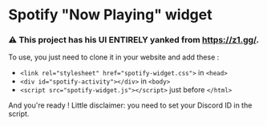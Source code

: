 # Spotify "Now Playing" widget

### ⚠️ This project has his UI ENTIRELY yanked from https://z1.gg/.

To use, you just need to clone it in your website and add these :
  * `<link rel="stylesheet" href="spotify-widget.css">` in `<head>`
  * `<div id="spotify-activity"></div>` in `<body>`
  * `<script src="spotify-widget.js"></script>` just before `</html>`

And you're ready ! Little disclaimer: you need to set your Discord ID in the script.
